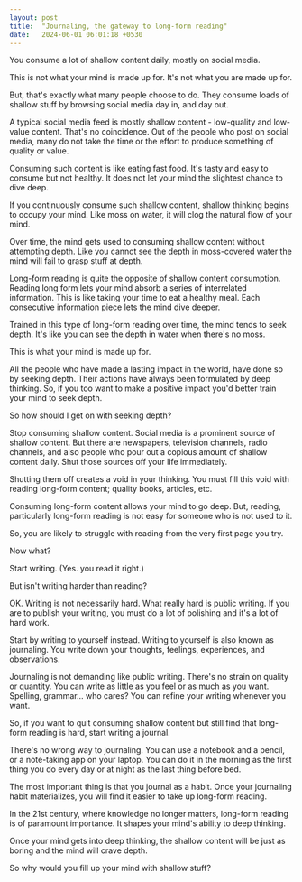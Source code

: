 ```yaml
---
layout: post
title:  "Journaling, the gateway to long-form reading"
date:   2024-06-01 06:01:18 +0530
---
```


You consume a lot of shallow content daily, mostly on social media.

This is not what your mind is made up for. It's not what you are made up for.

But, that's exactly what many people choose to do. They consume loads of shallow stuff by browsing social media day in, and day out. 

A typical social media feed is mostly shallow content - low-quality and low-value content. That's no coincidence. Out of the people who post on social media, many do not take the time or the effort to produce something of quality or value.

Consuming such content is like eating fast food. It's tasty and easy to consume but not healthy. It does not let your mind the slightest chance to dive deep. 

If you continuously consume such shallow content, shallow thinking begins to occupy your mind. Like moss on water, it will clog the natural flow of your mind.

Over time, the mind gets used to consuming shallow content without attempting depth. Like you cannot see the depth in moss-covered water the mind will fail to grasp stuff at depth. 

Long-form reading is quite the opposite of shallow content consumption. Reading long form lets your mind absorb a series of interrelated information. This is like taking your time to eat a healthy meal. Each consecutive information piece lets the mind dive deeper. 

Trained in this type of long-form reading over time, the mind tends to seek depth. It's like you can see the depth in water when there's no moss.

This is what your mind is made up for.

All the people who have made a lasting impact in the world, have done so by seeking depth. Their actions have always been formulated by deep thinking. So, if you too want to make a positive impact you'd better train your mind to seek depth.

So how should I get on with seeking depth?

Stop consuming shallow content. Social media is a prominent source of shallow content. But there are newspapers, television channels, radio channels, and also people who pour out a copious amount of shallow content daily. Shut those sources off your life immediately. 

Shutting them off creates a void in your thinking. You must fill this void with reading long-form content; quality books, articles, etc.

Consuming long-form content allows your mind to go deep. But, reading, particularly long-form reading is not easy for someone who is not used to it. 

So, you are likely to struggle with reading from the very first page you try.

Now what?

Start writing. (Yes. you read it right.)

But isn't writing harder than reading?

OK. Writing is not necessarily hard. What really hard is public writing. If you are to publish your writing, you must do a lot of polishing and it's a lot of hard work.

Start by writing to yourself instead. Writing to yourself is also known as journaling. You write down your thoughts, feelings, experiences, and observations.

Journaling is not demanding like public writing. There's no strain on quality or quantity. You can write as little as you feel or as much as you want. Spelling, grammar... who cares? You can refine your writing whenever you want.

So, if you want to quit consuming shallow content but still find that long-form reading is hard, start writing a journal. 

There's no wrong way to journaling. You can use a notebook and a pencil, or a note-taking app on your laptop. You can do it in the morning as the first thing you do every day or at night as the last thing before bed.

The most important thing is that you journal as a habit. Once your journaling habit materializes, you will find it easier to take up long-form reading. 

In the 21st century, where knowledge no longer matters, long-form reading is of paramount importance. It shapes your mind's ability to deep thinking.  

Once your mind gets into deep thinking, the shallow content will be just as boring and the mind will crave depth.

So why would you fill up your mind with shallow stuff?
